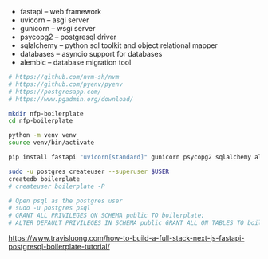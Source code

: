 - fastapi – web framework
- uvicorn – asgi server
- gunicorn – wsgi server
- psycopg2 – postgresql driver
- sqlalchemy – python sql toolkit and object relational mapper
- databases – asyncio support for databases
- alembic – database migration tool

```bash
# https://github.com/nvm-sh/nvm
# https://github.com/pyenv/pyenv
# https://postgresapp.com/
# https://www.pgadmin.org/download/

mkdir nfp-boilerplate
cd nfp-boilerplate

python -m venv venv
source venv/bin/activate

pip install fastapi "uvicorn[standard]" gunicorn psycopg2 sqlalchemy alembic "databases[postgresql]" python-dotenv

sudo -u postgres createuser --superuser $USER
createdb boilerplate
# createuser boilerplate -P

# Open psql as the postgres user
# sudo -u postgres psql
# GRANT ALL PRIVILEGES ON SCHEMA public TO boilerplate;
# ALTER DEFAULT PRIVILEGES IN SCHEMA public GRANT ALL ON TABLES TO boilerplate;
```

https://www.travisluong.com/how-to-build-a-full-stack-next-js-fastapi-postgresql-boilerplate-tutorial/